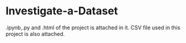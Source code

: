# Investigate-a-Dataset

.ipynb,.py and .html of the project is attached in it.
CSV file used in this project is also attached.

